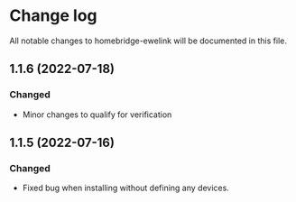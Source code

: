 # Change log

All notable changes to homebridge-ewelink will be documented in this file.

## 1.1.6 (2022-07-18)
### Changed
- Minor changes to qualify for verification
## 1.1.5 (2022-07-16)
### Changed
- Fixed bug when installing without defining any devices.